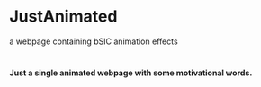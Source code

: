 # JustAnimated
a webpage containing bSIC animation effects
#
#### Just a single animated webpage with some motivational words.
